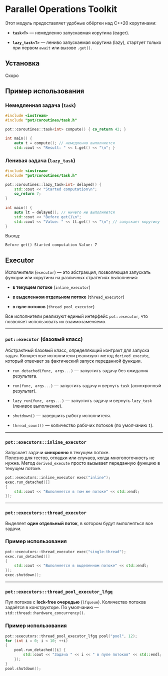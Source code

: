 # Parallel Operations Toolkit

Этот модуль предоставляет удобные обёртки над C++20 корутинами:

- **`task<T>`** — немедленно запускаемая корутина (eager).
    
- **`lazy_task<T>`** — лениво запускаемая корутина (lazy), стартует только при первом `await` или вызове `.get()`.

## Установка

Скоро

## Пример использования

### Немедленная задача (`task`)

```cpp
#include <iostream> 
#include "pot/coroutines/task.h"  

pot::coroutines::task<int> compute() { co_return 42; }  

int main() {     
	auto t = compute(); // немедленно выполняется
	std::cout << "Result: " << t.get() << "\n"; }
```

### Ленивая задача (`lazy_task`)

```cpp
#include <iostream> 
#include "pot/coroutines/task.h"  

pot::coroutines::lazy_task<int> delayed() {     
	std::cout << "Started computation\n";     
	co_return 7; 
}  
	
int main() {     
	auto lt = delayed(); // ничего не выполняется     
	std::cout << "Before get()\n";     
	std::cout << "Value: " << lt.get() << "\n"; // запускает корутину 
}
```

Вывод:

`Before get() Started computation Value: 7`

## Executor

Исполнители (`executor`) — это абстракция, позволяющая запускать функции или корутины на различных стратегиях выполнения:

- **в текущем потоке** (`inline_executor`)
    
- **в выделенном отдельном потоке** (`thread_executor`)
    
- **в пуле потоков** (`thread_pool_executor`)
    

Все исполнители реализуют единый интерфейс `pot::executor`, что позволяет использовать их взаимозаменяемо.

---

### `pot::executor` (базовый класс)


Абстрактный базовый класс, определяющий контракт для запуска задач. Конкретные исполнители реализуют метод `derived_execute`, который отвечает за фактический запуск переданной функции.

- `run_detached(func, args...)` — запустить задачу без ожидания результата.
    
- `run(func, args...)` — запустить задачу и вернуть `task` (асинхронный результат).
    
- `lazy_run(func, args...)` — запустить задачу и вернуть `lazy_task` (ленивое выполнение).
    
- `shutdown()` — завершить работу исполнителя.
    
- `thread_count()` — количество рабочих потоков (по умолчанию `1`).
    

---

### `pot::executors::inline_executor`

Запускает задачи **синхронно** в текущем потоке.  
Полезно для тестов, отладки или случаев, когда многопоточность не нужна.
Метод `derived_execute` просто вызывает переданную функцию в текущем потоке.

```cpp 
pot::executors::inline_executor exec("inline");  
exec.run_detached([] 
{     
	std::cout << "Выполняется в том же потоке" << std::endl; 
});
```

---

### `pot::executors::thread_executor`

Выделяет **один отдельный поток**, в котором будут выполняться все задачи.

### Пример использования

```cpp
pot::executors::thread_executor exec("single-thread");  
exec.run_detached([] 
{     
	std::cout << "Выполняется в выделенном потоке" << std::endl; 
});  
exec.shutdown();
```

---

### `pot::executors::thread_pool_executor_lfgq`

Пул потоков с **lock-free очередью** (`lfqueue`). Количество потоков задаётся в конструкторе. По умолчанию — `std::thread::hardware_concurrency()`.

### Пример использования

```cpp
pot::executors::thread_pool_executor_lfgq pool("pool", 12);  
for (int i = 0; i < 10; ++i) 
{    
	pool.run_detached([i] {         
		std::cout << "Задача " << i << " в пуле потоков" << std::endl;     
	}); 
}  
pool.shutdown();
```

